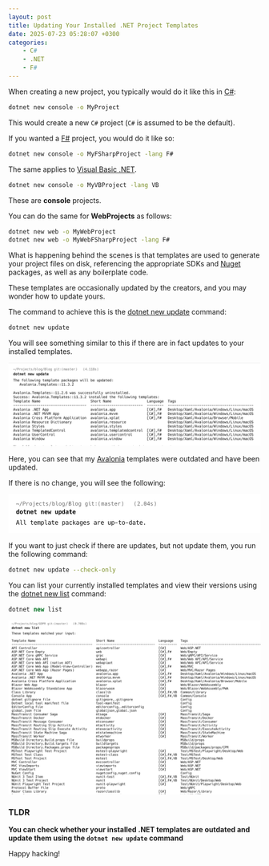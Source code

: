 ```yaml
---
layout: post
title: Updating Your Installed .NET Project Templates
date: 2025-07-23 05:28:07 +0300
categories:
    - C#
    - .NET
    - F#
---
```


When creating a new project, you typically would do it like this in [C#](https://dotnet.microsoft.com/en-us/languages/csharp):

```bash
dotnet new console -o MyProject
```

This would create a new `C#` project (`C#` is assumed to be the default).

If you wanted a [F#](https://dotnet.microsoft.com/en-us/languages/fsharp) project, you would do it like so:

```bash
dotnet new console -o MyFSharpProject -lang F#
```

The same applies to [Visual Basic .NET](https://learn.microsoft.com/en-us/dotnet/visual-basic/).

```bash
dotnet new console -o MyVBProject -lang VB
```

These are **console** projects.

You can do the same for **WebProjects** as follows:

```bash
dotnet new web -o MyWebProject
dotnet new web -o MyWebFSharpProject -lang F#
```

What is happening behind the scenes is that templates are used to generate your project files on disk, referencing the appropriate SDKs and [Nuget](https://www.nuget.org/) packages, as well as any boilerplate code.

These templates are occasionally updated by the creators, and you may wonder how to update yours.

The command to achieve this is the [dotnet new update](https://learn.microsoft.com/en-us/dotnet/core/tools/dotnet-new-update) command:

```bash
dotnet new update
```

You will see something similar to this if there are in fact updates to your installed templates.

![dotnetNewUpdate](../images/2025/07/dotnetNewUpdate.png)

Here, you can see that my [Avalonia](https://avaloniaui.net/) templates were outdated and have been updated.

If there is no change, you will see the following:

![upToDate](../images/2025/07/upToDate.png)

If you want to just check if there are updates, but not update them, you run the following command:

```bash
dotnet new update --check-only
```

You can list your currently installed templates and view their versions using the [dotnet new list](https://learn.microsoft.com/en-us/dotnet/core/tools/dotnet-new-list) command:

```c#
dotnet new list
```

![dotnetNewList](../images/2025/07/dotnetNewList.png)

### TLDR

**You can check whether your installed .NET templates are outdated and update them using the `dotnet new update` command**

Happy hacking!
